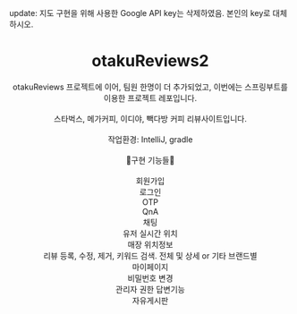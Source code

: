 update: 지도 구현을 위해 사용한 Google API key는 삭제하였음. 본인의 key로 대체하시오.<br>

<div align=center>

# otakuReviews2

otakuReviews 프로젝트에 이어, 팀원 한명이 더 추가되었고, 이번에는 스프링부트를 이용한 프로젝트 레포입니다.<br>
<br>
스타벅스, 메가커피, 이디야, 빽다방 커피 리뷰사이트입니다.<br>
<br>
작업환경: IntelliJ, gradle<br>
<br>
:kiss:구현 기능들:kiss:
<br>
<br>
회원가입<br>
로그인<br>
OTP<br>
QnA<br>
채팅<br>
유저 실시간 위치<br>
매장 위치정보<br>
리뷰 등록, 수정, 제거, 키워드 검색. 전체 및 상세 or 기타 브랜드별<br>
마이페이지<br>
비밀번호 변경<br>
관리자 권한 답변기능<br>
자유게시판<br>
<br>

</div>
